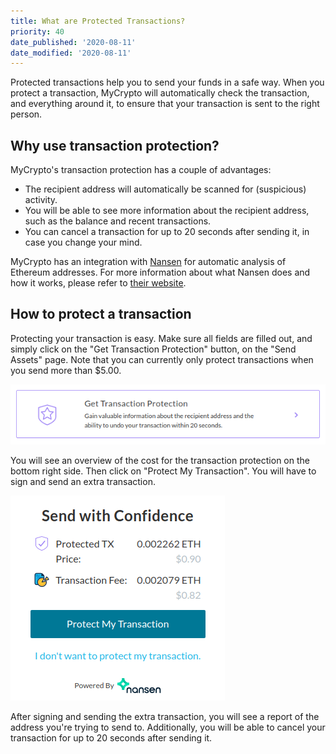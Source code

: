 ```yaml
---
title: What are Protected Transactions?
priority: 40
date_published: '2020-08-11'
date_modified: '2020-08-11'
---
```


Protected transactions help you to send your funds in a safe way. When you protect a transaction, MyCrypto will automatically check the transaction, and everything around it, to ensure that your transaction is sent to the right person.

## Why use transaction protection?

MyCrypto's transaction protection has a couple of advantages:

* The recipient address will automatically be scanned for (suspicious) activity.
* You will be able to see more information about the recipient address, such as the balance and recent transactions.
* You can cancel a transaction for up to 20 seconds after sending it, in case you change your mind.

MyCrypto has an integration with [Nansen](https://nansen.ai/) for automatic analysis of Ethereum addresses. For more information about what Nansen does and how it works, please refer to [their website](https://nansen.ai/#about).

## How to protect a transaction

Protecting your transaction is easy. Make sure all fields are filled out, and simply click on the "Get Transaction Protection" button, on the "Send Assets" page. Note that you can currently only protect transactions when you send more than $5.00.

![Get transaction protection](../../assets/general-knowledge/about-mycrypto/what-are-protected-transactions/get-transaction-protection-button.png)

You will see an overview of the cost for the transaction protection on the bottom right side. Then click on "Protect My Transaction". You will have to sign and send an extra transaction.

![Protected transaction overview](../../assets/general-knowledge/about-mycrypto/what-are-protected-transactions/protected-transaction-overview.png)

After signing and sending the extra transaction, you will see a report of the address you're trying to send to. Additionally, you will be able to cancel your transaction for up to 20 seconds after sending it.
